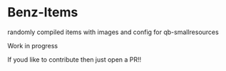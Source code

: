 # Benz-Items
 randomly compiled items with images and config for qb-smallresources

Work in progress

If youd like to contribute then just open a PR!!